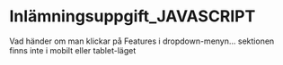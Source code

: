 # Inlämningsuppgift_JAVASCRIPT

Vad händer om man klickar på Features i dropdown-menyn... sektionen finns inte i mobilt eller tablet-läget
